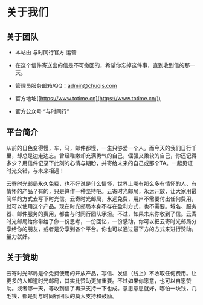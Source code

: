 # 关于我们

## 关于团队

- 本站由 与时同行官方 运营
- 在这个信件寄送出的信是不可撤回的，希望你忘掉这件事，直到收到信的那一天。
- 管理员服务邮箱/QQ：admin@chuqis.com
- 官方地址([https://www.totime.cn](https://www.totime.cn/))

- 官方公众号 “与时同行”

## 平台简介

​		从前的日色变得慢，车，马，邮件都慢，一生只够爱一个人。而今天的我们日行千里，却总是边走边忘。曾经稚嫩却充满勇气的自己，倔强又柔软的自己，你还记得多少？用信件记录下此刻的心情与期盼，并寄给未来的自己或那个TA。一起见证时光交错，与未来相遇！

​		云寄时光邮局永久免费，也不好说是什么情怀，世界上哪有那么多有情怀的人、有情怀的产品？有的，只是算作一种坚持吧。云寄时光邮局，永远开放，让大家用最简单的方式去写下时光信。云寄时光邮局，永远免费，用户不需要付出任何费用，就可以使用这个产品。现在时光邮局本身不存在盈利方式，也不需要。域名、服务器、邮件服务的费用，都由与时同行团队承担。不过，如果未来你收到了信。云寄时光邮局给你带给了你一份思考，一份回忆，一份感动，你可以把云寄时光邮局分享给你的朋友，或者是分享到各个平台。你也可以通过最下方的方式来进行赞助。量力就好。

## 关于赞助

​		云寄时光邮局是个免费使用的开放产品，写信、发信（线上）不收取任何费用。让更多的人知道时光邮局，其实比赞助更加重要。不过如果你愿意，也可以自愿赞助。或者哪一天，等收到信了再来支持一下也成。意思意思就好，哪怕一块钱，几毛钱，都是对与时同行团队的莫大支持和鼓励。